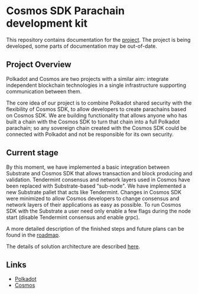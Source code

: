 # Cosmos SDK Parachain development kit

This repository contains documentation for the [project](https://github.com/adoriasoft/polkadot_cosmos_integration). The project is being developed, some parts of documentation may be out-of-date. 

## Project Overview
Polkadot and Cosmos are two projects with a similar aim: integrate independent blockchain technologies in a single infrastructure supporting communication between them. 

The core idea of our project is to combine Polkadot shared security with the flexibility of Cosmos SDK, to allow developers to create parachains based on Cosmos SDK. We are building functionality that allows anyone who has built a chain with the Cosmos SDK to turn that chain into a full Polkadot parachain; so any sovereign chain created with the Cosmos SDK could be connected with Polkadot and not be responsible for its own security.

## Current stage
By this moment, we have implemented a basic integration between Substrate and Cosmos SDK that allows transaction and block producing and validation.  Tendermint consensus and network layers used in Cosmos have been replaced with Substrate-based “sub-node". We have implemented a new Substrate pallet that acts like Tendermint. Changes in Cosmos SDK were minimized to allow Cosmos developers to change consensus and network layers of their applications as easy as possible. To run Cosmos SDK with the Substrate a user need only enable a few flags during the node start (disable Tendermint consensus and enable grpc). 

A more detailed description of the finished steps and future plans can be found in the [roadmap](https://github.com/adoriasoft/polkadot-cosmos-docs/blob/main/roadmap.md).

The details of solution architecture are described [here](https://github.com/adoriasoft/polkadot-cosmos-docs/blob/main/description.md).

## Links
 - [Polkadot](https://polkadot.network/)
 - [Cosmos](https://cosmos.network/ )
